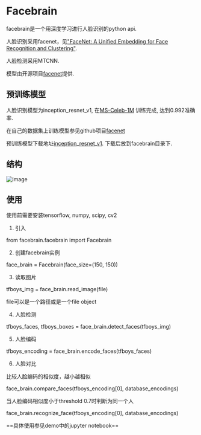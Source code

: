 # Facebrain

facebrain是一个用深度学习进行人脸识别的python api. 

人脸识别采用facenet，见["FaceNet: A Unified Embedding for Face Recognition and Clustering"](http://arxiv.org/abs/1503.03832).

人脸检测采用MTCNN.

模型由开源项目[facenet](https://github.com/davidsandberg/facenet)提供.

## 预训练模型
人脸识别模型为inception_resnet_v1, 在[MS-Celeb-1M](https://www.microsoft.com/en-us/research/project/ms-celeb-1m-challenge-recognizing-one-million-celebrities-real-world/) 训练完成, 达到0.992准确率.

在自己的数据集上训练模型参见github项目[facenet](https://github.com/davidsandberg/facenet)

预训练模型下载地址[inception_resnet_v1](https://pan.baidu.com/s/1eTooi9k). 下载后放到facebrain目录下.

## 结构
![image](https://github.com/CoderSLZhang/Facebrain/blob/master/facebrain_architecture.jpg)

## 使用
使用前需要安装tensorflow, numpy, scipy, cv2

1. 引入

from facebrain.facebrain import Facebrain

2. 创建facebrain实例

face_brain = Facebrain(face_size=(150, 150))

3. 读取图片

tfboys_img = face_brain.read_image(file)

file可以是一个路径或是一个file object

4. 人脸检测

tfboys_faces, tfboys_boxes = face_brain.detect_faces(tfboys_img)

5. 人脸编码

tfboys_encoding = face_brain.encode_faces(tfboys_faces)

6. 人脸对比

比较人脸编码的相似度，越小越相似

face_brain.compare_faces(tfboys_encoding[0], database_encodings)

当人脸编码相似度小于threshold 0.7时判断为同一个人

face_brain.recognize_face(tfboys_encoding[0], database_encodings)

==具体使用参见demo中的jupyter notebook== 
